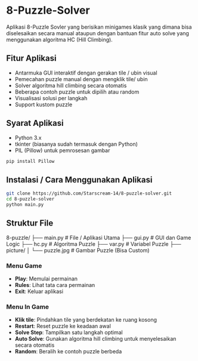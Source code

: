 # 8-Puzzle-Solver
Aplikasi 8-Puzzle Sovler yang berisikan minigames klasik yang dimana bisa diselesaikan secara manual ataupun dengan bantuan fitur auto solve yang menggunakan algoritma HC (Hill Climbing).

## Fitur Aplikasi
- Antarmuka GUI interaktif dengan gerakan tile / ubin visual
- Pemecahan puzzle manual dengan mengklik tile/ ubin
- Solver algoritma hill climbing secara otomatis
- Beberapa contoh puzzle untuk dipilih atau random
- Visualisasi solusi per langkah
- Support kustom puzzle
  
## Syarat Aplikasi
- Python 3.x
- tkinter (biasanya sudah termasuk dengan Python)
- PIL (Pillow) untuk pemrosesan gambar
```bash
pip install Pillow
```

## Instalasi / Cara Menggunakan Aplikasi
```bash
git clone https://github.com/Starscream-14/8-puzzle-solver.git
cd 8-puzzle-solver
python main.py
```

## Struktur File
8-puzzle/
├── main.py              # File / Aplikasi Utama
├── gui.py               # GUI dan Game Logic
├── hc.py                # Algoritma Puzzle
├── var.py               # Variabel Puzzle
├── picture/
│   └── puzzle.jpg       # Gambar Puzzle (Bisa Custom)

### Menu Game
- **Play**: Memulai permainan
- **Rules**: Lihat tata cara permainan
- **Exit**: Keluar aplikasi

### Menu In Game
- **Klik tile**: Pindahkan tile yang berdekatan ke ruang kosong
- **Restart**: Reset puzzle ke keadaan awal
- **Solve Step**: Tampilkan satu langkah optimal
- **Auto Solve**: Gunakan algoritma hill climbing untuk menyelesaikan secara otomatis
- **Random**: Beralih ke contoh puzzle berbeda
